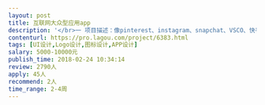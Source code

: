 ```yaml
---                
layout: post       
title: 互联网大众型应用app           
description: '</br>一 项目描述：像pinterest、instagram、snapchat、VSCO、快手、tumblr一样从0到1的产品。一个简单的产品，全球还没有这样的产品，具体是图片方面的，给喜爱的图片找个家。</br></br>二 人员要求：比较优越的审美能力，比较娴熟的创造技巧，不错的同理心。</br></br>三 工作内容：APP产品模型大概出来了，需要去做图标、调色、Logo，优化模型。</br>'     
contenturl: https://pro.lagou.com/project/6383.html      
tags: [UI设计,Logo设计,图标设计,APP设计]            
salary: 5000-10000元          
publish_time: 2018-02-24 10:34:14         
review: 2790人                   
apply: 45人                   
recommend: 2人                   
time_range: 2-4周              
---                 
```

